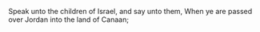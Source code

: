 Speak unto the children of Israel, and say unto them, When ye are passed over Jordan into the land of Canaan;
